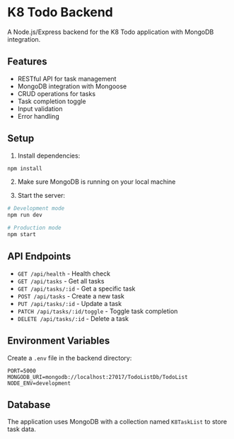 # K8 Todo Backend

A Node.js/Express backend for the K8 Todo application with MongoDB integration.

## Features

- RESTful API for task management
- MongoDB integration with Mongoose
- CRUD operations for tasks
- Task completion toggle
- Input validation
- Error handling

## Setup

1. Install dependencies:
```bash
npm install
```

2. Make sure MongoDB is running on your local machine

3. Start the server:
```bash
# Development mode
npm run dev

# Production mode
npm start
```

## API Endpoints

- `GET /api/health` - Health check
- `GET /api/tasks` - Get all tasks
- `GET /api/tasks/:id` - Get a specific task
- `POST /api/tasks` - Create a new task
- `PUT /api/tasks/:id` - Update a task
- `PATCH /api/tasks/:id/toggle` - Toggle task completion
- `DELETE /api/tasks/:id` - Delete a task

## Environment Variables

Create a `.env` file in the backend directory:

```
PORT=5000
MONGODB_URI=mongodb://localhost:27017/TodoListDb/TodoList
NODE_ENV=development
```

## Database

The application uses MongoDB with a collection named `K8TaskList` to store task data.
